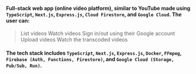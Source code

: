 #### Full-stack web app (online video platform), similar to YouTube made using `TypeScript`, `Next.js`, `Express.js`, `Cloud Firestore`, and `Google Cloud`. The user can:
> List videos
> Watch videos
> Sign in/out using their Google account
> Upload videos
> Watch the transcoded videos

#### The tech stack includes `TypeScript`, `Next.js`, `Express.js`, `Docker`, `FFmpeg`, `Firebase (Auth, Functions, Firestore)`, and `Google Cloud (Storage, Pub/Sub, Run)`. 
